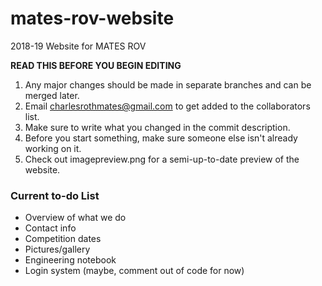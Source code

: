 # mates-rov-website
2018-19 Website for MATES ROV

<b>READ THIS BEFORE YOU BEGIN EDITING</b>
1. Any major changes should be made in separate branches and can be merged later.
2. Email charlesrothmates@gmail.com to get added to the collaborators list.
3. Make sure to write what you changed in the commit description.
4. Before you start something, make sure someone else isn't already working on it.
5. Check out imagepreview.png for a semi-up-to-date preview of the website.

### Current to-do List
- Overview of what we do
- Contact info
- Competition dates
- Pictures/gallery
- Engineering notebook
- Login system (maybe, comment out of code for now)
